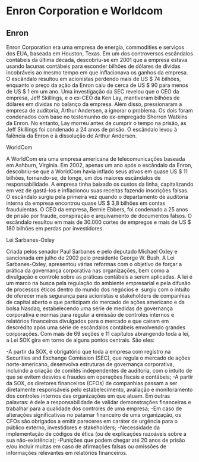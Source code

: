# Enron Corporation e Worldcom


## Enron

Enron Corporation era uma empresa de energia, commodities e serviços dos EUA, baseada em Houston, Texas. 
Em um dos controversos escândalos contábeis da última década, descobriu-se em 2001 que a empresa estava usando lacunas 
contábeis para esconder bilhões de dólares de dívidas incobráveis ao mesmo tempo em que inflacionava os ganhos da empresa.
O escândalo resultou em acionistas perdendo mais de US $ 74 bilhões, enquanto o preço da ação da Enron caiu de cerca de 
US $ 90 para menos de US $ 1 em um ano. Uma investigação da SEC revelou que o CEO da empresa, Jeff Skillings, e 
o ex-CEO da Ken Lay, mantiveram bilhões de dólares em dívidas no balanço da empresa. Além disso, pressionaram a 
empresa de auditoria, Arthur Andersen, a ignorar o problema. Os dois foram condenados com base no testemunho 
do ex-empregado Sherron Watkins da Enron. No entanto, Lay morreu antes de cumprir o tempo na prisão, 
as Jeff Skillings foi condenado a 24 anos de prisão. O escândalo levou à falência da Enron e à dissolução de Arthur Andersen.

WorldCom

A WorldCom era uma empresa americana de telecomunicações baseada em Ashburn, Virgínia. Em 2002, apenas um ano após o escândalo da Enron, descobriu-se que a WorldCom havia inflado seus ativos em quase US $ 11 bilhões, tornando-se, de longe, um dos maiores escândalos de responsabilidade. A empresa tinha baixado os custos da linha, capitalizando em vez de gastá-los e inflacionou suas receitas fazendo inscrições falsas. O escândalo surgiu pela primeira vez quando o departamento de auditoria interna da empresa encontrou quase US $ 3,8 bilhões em contas fraudulentas. O CEO da empresa, Bernie Ebbers, foi condenado a 25 anos de prisão por fraude, conspiração e arquivamento de documentos falsos. O escândalo resultou em mais de 30.000 cortes de empregos e mais de US $ 180 bilhões em perdas por investidores.

Lei Sarbanes-Oxley

Criada pelos senador Paul Sarbanes e pelo deputado Michael Oxley e sancionada em julho de 2002 pelo presidente George W. Bush. A Lei Sarbanes-Oxley, apresentou várias reformas com o objetivo de forçar a prática da governança corporativa nas organizações, bem como a divulgação e controle sobre as práticas contábeis a serem aplicadas. A lei é um marco na busca pela regulação do ambiente empresarial e pela difusão de processos éticos dentro do mundo dos negócios e  surgiu com o intuito de oferecer mais segurança para acionistas e stakeholders de companhias de capital aberto e que participam do mercado de ações americano e da bolsa Nasdaq, estabelecendo uma série de medidas de governança corporativa e normas para regular a emissão de controles internos e relatórios financeiros divulgados para o mercado e que caíram em descrédito após uma série de escândalos contábeis envolvendo grandes corporações.
Com mais de 69 seções e 11 capítulos abrangendo toda a lei, a Lei SOX gira em torno de alguns pontos centrais. São eles:

-A partir da SOX, é obrigatório que toda a empresa com registro na Securities and Exchange Comission (SEC), que regula o mercado de ações norte-americano, desenvolva estruturas de governança corporativa, incluindo a criação de comitês independentes de auditoria, com o intuito de que se evitem desvios e fraudes em operações fiscais e contábeis;
-A partir da SOX, os diretores financeiros (CFOs) de companhias passam a ser diretamente responsáveis pelo estabelecimento, avaliação e monitoramento dos controles internos das organizações em que atuam. Em outras palavras: é dele a responsabilidade de validar demonstrações financeiras e trabalhar para a qualidade dos controles de uma empresa;
-Em caso de alterações significativas no patamar financeiro de uma organização, os CFOs são obrigados a emitir pareceres em caráter de urgência para o público externo, investidores e stakeholders;
-Necessidade da implementação de códigos de ética (ou de explicações razoáveis sobre a sua não-existência);
-Punições que podem chegar até 20 anos de prisão e/ou incluir multas em caso de afirmações falsas ou omissões de informações relevantes em relatórios financeiros.

